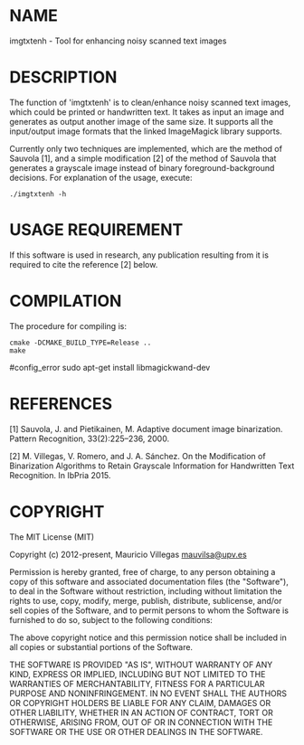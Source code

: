 
# NAME

imgtxtenh - Tool for enhancing noisy scanned text images


# DESCRIPTION

The function of 'imgtxtenh' is to clean/enhance noisy scanned text images,
which could be printed or handwritten text. It takes as input an image and
generates as output another image of the same size. It supports all the
input/output image formats that the linked ImageMagick library supports.

Currently only two techniques are implemented, which are the method of Sauvola
[1], and a simple modification [2] of the method of Sauvola that generates a
grayscale image instead of binary foreground-background decisions. For
explanation of the usage, execute:

    ./imgtxtenh -h


# USAGE REQUIREMENT

If this software is used in research, any publication resulting from it is
required to cite the reference [2] below.


# COMPILATION

The procedure for compiling is:

    cmake -DCMAKE_BUILD_TYPE=Release ..
    make
    
#config_error
   sudo apt-get install libmagickwand-dev 

# REFERENCES

[1] Sauvola, J. and Pietikainen, M. Adaptive document image
    binarization. Pattern Recognition, 33(2):225–236, 2000.

[2] M. Villegas, V. Romero, and J. A. Sánchez. On the Modification of
    Binarization Algorithms to Retain Grayscale Information for
    Handwritten Text Recognition. In IbPria 2015.


# COPYRIGHT

The MIT License (MIT)

Copyright (c) 2012-present, Mauricio Villegas <mauvilsa@upv.es>

Permission is hereby granted, free of charge, to any person obtaining a copy
of this software and associated documentation files (the "Software"), to deal
in the Software without restriction, including without limitation the rights
to use, copy, modify, merge, publish, distribute, sublicense, and/or sell
copies of the Software, and to permit persons to whom the Software is
furnished to do so, subject to the following conditions:

The above copyright notice and this permission notice shall be included in all
copies or substantial portions of the Software.

THE SOFTWARE IS PROVIDED "AS IS", WITHOUT WARRANTY OF ANY KIND, EXPRESS OR
IMPLIED, INCLUDING BUT NOT LIMITED TO THE WARRANTIES OF MERCHANTABILITY,
FITNESS FOR A PARTICULAR PURPOSE AND NONINFRINGEMENT. IN NO EVENT SHALL THE
AUTHORS OR COPYRIGHT HOLDERS BE LIABLE FOR ANY CLAIM, DAMAGES OR OTHER
LIABILITY, WHETHER IN AN ACTION OF CONTRACT, TORT OR OTHERWISE, ARISING FROM,
OUT OF OR IN CONNECTION WITH THE SOFTWARE OR THE USE OR OTHER DEALINGS IN THE
SOFTWARE.
